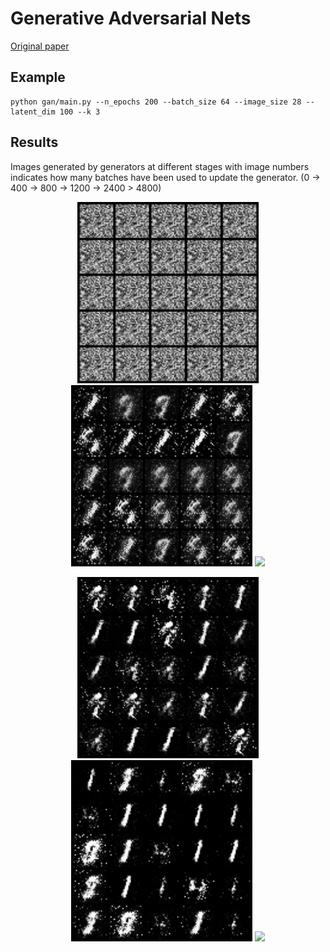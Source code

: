 # Generative Adversarial Nets
[Original paper](https://arxiv.org/abs/1406.2661)

## Example
```
python gan/main.py --n_epochs 200 --batch_size 64 --image_size 28 --latent_dim 100 --k 3
```
## Results
Images generated by generators at different stages with image numbers indicates
how many batches have been used to update the generator. (0 -> 400 -> 800 -> 1200 -> 2400 > 4800)


<p align="middle">
    <img src="images/0.png" width="290" />
    <img src="images/400.png" width="290" />
    <img src="images/800" width="290" />
</p>
<p align="middle">
    <img src="images/1200.png" width="290" />
    <img src="images/2400.png" width="290" />
    <img src="images/4800" width="290" />
</p>